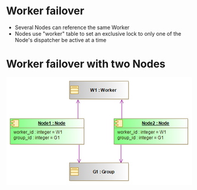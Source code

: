 # Worker failover
* Several Nodes can reference the same Worker
* Nodes use "worker" table to set an exclusive lock to only one of the Node's dispatcher be active at a time

# Worker failover with two Nodes
![Failover](images/worker_failover.png)
